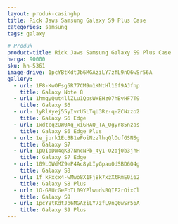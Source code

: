 ```yaml
---
layout: produk-casinghp
title: Rick Jaws Samsung Galaxy S9 Plus Case
categories: samsung
tags: galaxy

# Produk
product-title: Rick Jaws Samsung Galaxy S9 Plus Case
harga: 90000
sku: hn-5361
image-drive: 1pcYBtKdtJb6MGAziLY7zfL9nQ6wSr56A
gallery:
  - url: 1F8-KwOFsg5R77CM9m1KNtHl16f9AJfnp
    title: Galaxy Note 8
  - url: 1hmqyQut4llZLu1QpsWxEHz07hBvHF7T9
    title: Galaxy S6
  - url: 1yRlXyej55yIvrU5LTqU3Rz-q-ZCNzzo2
    title: Galaxy S6 Edge
  - url: 1xdtcqzOW0Aq_xiGHAQ_TA_Ogyr85nzas
    title: Galaxy S6 Edge Plus
  - url: 1e_jurk1EcBB1eFoiNzzlhqQlOufGSNSg
    title: Galaxy S7
  - url: 1pQIpDW4qK37NncNPb_4y1-O2oj0b3jhH
    title: Galaxy S7 Edge
  - url: 109LQWdMZ9eP4Ac8yLIyGpau0dSBD6O4g
    title: Galaxy S8
  - url: 1f_kFxcx4-wMwo8X1FjBk7xzXtRmE0i62
    title: Galaxy S8 Plus
  - url: 1O-G8UcGeFbTL09YPlwudsBQIF2rOixCl
    title: Galaxy S9
  - url: 1pcYBtKdtJb6MGAziLY7zfL9nQ6wSr56A
    title: Galaxy S9 Plus
---
```

